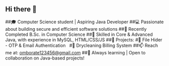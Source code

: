 ## Hi there 👋
##🎓 Computer Science student | Aspiring Java Developer
##💻 Passionate about building secure and efficient software solutions
##🔹 Recently Completed B.Sc. in Computer Science
##🔹 Skilled in Core & Advanced Java, with experience in MySQL, HTML/CSS/JS
##🔹 Projects:
  #📁 File Hider - OTP & Email Authentication
  #🧾 Drycleaning Billing System
##📫 Reach me at: omborate123456@gmail.com
##🚀 Always learning | Open to collaboration on Java-based projects!
<!--
**Om-Borate/Om-Borate** is a ✨ _special_ ✨ repository because its `README.md` (this file) appears on your GitHub profile.

Here are some ideas to get you started:

- 🔭 I’m currently working on ...
- 🌱 I’m currently learning ...
- 👯 I’m looking to collaborate on ...
- 🤔 I’m looking for help with ...
- 💬 Ask me about ...
- 📫 How to reach me: ...
- 😄 Pronouns: ...
- ⚡ Fun fact: ...
-->
